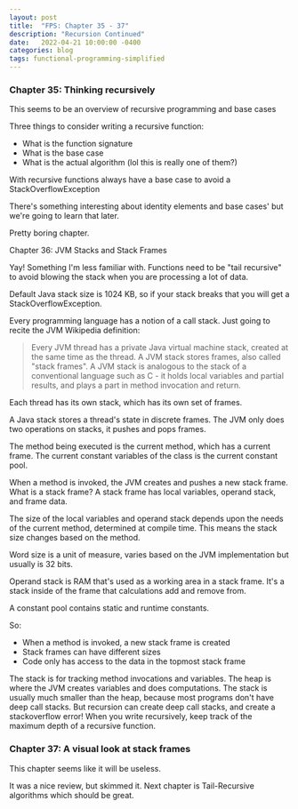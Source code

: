 ```yaml
---
layout: post
title:  "FPS: Chapter 35 - 37"
description: "Recursion Continued"
date:   2022-04-21 10:00:00 -0400
categories: blog
tags: functional-programming-simplified
---
```

### Chapter 35: Thinking recursively
This seems to be an overview of recursive programming and base cases

Three things to consider writing a recursive function:
- What is the function signature
- What is the base case
- What is the actual algorithm (lol this is really one of them?)

With recursive functions always have a base case to avoid a StackOverflowException

There's something interesting about identity elements and base cases' but we're going to learn that later.  

Pretty boring chapter.

Chapter 36: JVM Stacks and Stack Frames

Yay! Something I'm less familiar with.  Functions need to be "tail recursive" to avoid blowing the stack when you are processing a lot of data.  

Default Java stack size is 1024 KB, so if your stack breaks that you will get a StackOverflowException.

Every programming language has a notion of a call stack.  Just going to recite the JVM Wikipedia definition:
> Every JVM thread has a private Java virtual machine stack, created at the same time as the thread.  A JVM stack stores frames, also called "stack frames".  A JVM stack is analogous to the stack of a conventional language such as C - it holds local variables and partial results, and plays a part in method invocation and return.

Each thread has its own stack, which has its own set of frames.

A Java stack stores a thread's state in discrete frames.  The JVM only does two operations on stacks, it pushes and pops frames.

The method being executed is the current method, which has a current frame.  The current constant variables of the class is the current constant pool.

When a method is invoked, the JVM creates and pushes a new stack frame.  What is a stack frame?  A stack frame has local variables, operand stack, and frame data.

The size of the local variables and operand stack depends upon the needs of the current method, determined at compile time.  This means the stack size changes based on the method.

Word size is a unit of measure, varies based on the JVM implementation but usually is 32 bits.

Operand stack is RAM that's used as a working area in a stack frame.  It's a stack inside of the frame that calculations add and remove from.

A constant pool contains static and runtime constants.

So:
* When a method is invoked, a new stack frame is created
* Stack frames can have different sizes
* Code only has access to the data in the topmost stack frame

The stack is for tracking method invocations and variables.  The heap is where the JVM creates variables and does computations.  The stack is usually much smaller than the heap, because most programs don't have deep call stacks.  But recursion can create deep call stacks, and create a stackoverflow error!  When you write recursively, keep track of the maximum depth of a recursive function.

### Chapter 37: A visual look at stack frames
This chapter seems like it will be useless.

It was a nice review, but skimmed it.  Next chapter is Tail-Recursive algorithms which should be great.
